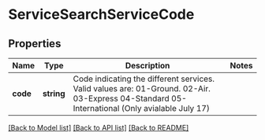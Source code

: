 # ServiceSearchServiceCode

## Properties
Name | Type | Description | Notes
------------ | ------------- | ------------- | -------------
**code** | **string** | Code indicating the different services. Valid values are: 01-Ground. 02-Air. 03-Express 04-Standard 05-International (Only avialable July 17) | 

[[Back to Model list]](../../README.md#documentation-for-models) [[Back to API list]](../../README.md#documentation-for-api-endpoints) [[Back to README]](../../README.md)

